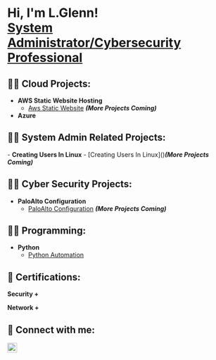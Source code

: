 <h1>Hi, I'm L.Glenn! <br/><a href="https://www.linkedin.com/in/legend-glenn-175865132/">System Administrator/Cybersecurity Professional</a></h1>

<h2>👨‍💻 Cloud Projects:</h2>

- <b>AWS Static Website Hosting</b>
  - [Aws Static Website](https://github.com/Diealegend/AWS-Static-Web-site-Hosting/tree/main) <b><i>(More Projects Coming)</b></i>
- <b>Azure</b>
  


<h2>👨‍💻 System Admin Related Projects:</h2>
- <b>Creating Users In Linux</b>
  - [Creating Users In Linux]()<b><i>(More Projects Coming)</b></i>


<h2>👨‍💻 Cyber Security Projects:</h2>

- <b>PaloAlto Configuration</b>
  - [PaloAlto Configuration]() <b><i>(More Projects Coming)</b></i>

  
<h2>👨‍💻 Programming:</h2>

- <b>Python</b>
  - [Python Automation]()

<h2> 📄 Certifications:</h2>
  <b>Security +</b>
  
  <b>Network +</b>

<h2> 🤳 Connect with me:</h2>


[<img align="left" alt="L.Glenn | LinkedIn" width="22px" src="https://cdn.jsdelivr.net/npm/simple-icons@v3/icons/linkedin.svg" />][linkedin]



[linkedin]: https://www.linkedin.com/in/legend-glenn-175865132/

<!--
**joshmadakor1/joshmadakor1** is a ✨ _special_ ✨ repository because its `README.md` (this file) appears on your GitHub profile.

Here are some ideas to get you started:

- 🔭 I’m currently working on ...
- 🌱 I’m currently learning ...
- 👯 I’m looking to collaborate on ...
- 🤔 I’m looking for help with ...
- 💬 Ask me about ...
- 📫 How to reach me: ...
- 😄 Pronouns: ...
- ⚡ Fun fact: ...
-->

